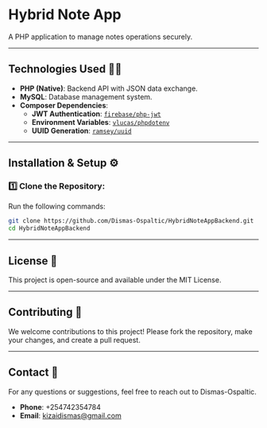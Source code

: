 # **Hybrid Note App**   
A PHP application to manage notes operations securely.

---

## **Technologies Used** 🧑‍💻  
- **PHP (Native)**: Backend API with JSON data exchange.  
- **MySQL**: Database management system.  
- **Composer Dependencies**:  
  - **JWT Authentication**: [`firebase/php-jwt`](https://github.com/firebase/php-jwt)  
  - **Environment Variables**: [`vlucas/phpdotenv`](https://github.com/vlucas/phpdotenv)  
  - **UUID Generation**: [`ramsey/uuid`](https://github.com/ramsey/uuid)  

---

## **Installation & Setup** ⚙️  

### **1️⃣ Clone the Repository**:  
Run the following commands: 
 
  ```bash
git clone https://github.com/Dismas-Ospaltic/HybridNoteAppBackend.git
cd HybridNoteAppBackend
  ```


---

## **License** 📜  
This project is open-source and available under the MIT License.

---

## **Contributing** 🤝  
We welcome contributions to this project! Please fork the repository, make your changes, and create a pull request.

---

## **Contact** 📧  
For any questions or suggestions, feel free to reach out to Dismas-Ospaltic.  
- **Phone**: +254742354784  
- **Email**: kizaidismas@gmail.com  
